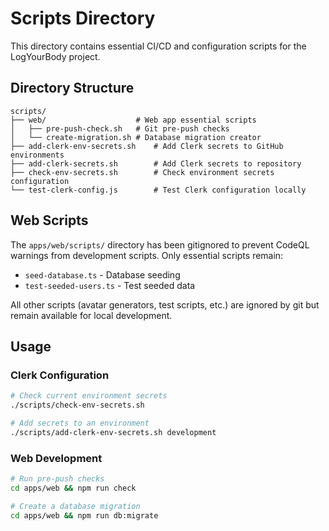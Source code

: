 # Scripts Directory

This directory contains essential CI/CD and configuration scripts for the LogYourBody project.

## Directory Structure

```
scripts/
├── web/                    # Web app essential scripts
│   ├── pre-push-check.sh   # Git pre-push checks
│   └── create-migration.sh # Database migration creator
├── add-clerk-env-secrets.sh    # Add Clerk secrets to GitHub environments
├── add-clerk-secrets.sh        # Add Clerk secrets to repository
├── check-env-secrets.sh        # Check environment secrets configuration
└── test-clerk-config.js        # Test Clerk configuration locally
```

## Web Scripts

The `apps/web/scripts/` directory has been gitignored to prevent CodeQL warnings from development scripts. Only essential scripts remain:
- `seed-database.ts` - Database seeding
- `test-seeded-users.ts` - Test seeded data

All other scripts (avatar generators, test scripts, etc.) are ignored by git but remain available for local development.

## Usage

### Clerk Configuration
```bash
# Check current environment secrets
./scripts/check-env-secrets.sh

# Add secrets to an environment
./scripts/add-clerk-env-secrets.sh development
```

### Web Development
```bash
# Run pre-push checks
cd apps/web && npm run check

# Create a database migration
cd apps/web && npm run db:migrate
```